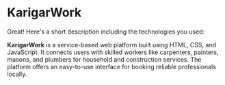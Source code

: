 # KarigarWork
Great! Here's a short description including the technologies you used:

**KarigarWork** is a service-based web platform built using HTML, CSS, and JavaScript. It connects users with skilled workers like carpenters, painters, masons, and plumbers for household and construction services. The platform offers an easy-to-use interface for booking reliable professionals locally.

